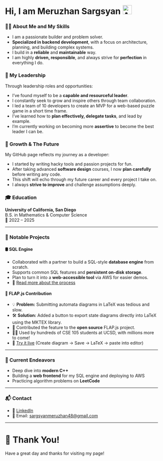 # Hi, I am Meruzhan Sargsyan <img src="https://upload.wikimedia.org/wikipedia/commons/2/2f/Flag_of_Armenia.svg" alt="Armenian flag" width="30" />

### 👨‍💻 About Me and My Skills
- I am a passionate builder and problem solver.
- **Specialized in backend development**, with a focus on architecture, planning, and building complex systems.
- I build in a **reliable** and **maintainable** way.
- I am highly **driven, responsible**, and always strive for **perfection** in everything I do.

### 🤝 My Leadership
Through leadership roles and opportunities:
- I’ve found myself to be a **capable and resourceful leader**.
- I constantly seek to grow and inspire others through team collaboration.
- I led a team of 10 developers to create an MVP for a web-based puzzle game in a short time frame.
- I’ve learned how to **plan effectively, delegate tasks**, and lead by example.
- I’m currently working on becoming more **assertive** to become the best leader I can be.

### 🌱 Growth & The Future
My GitHub page reflects my journey as a developer:
- I started by writing hacky tools and passion projects for fun.
- After taking advanced **software design** courses, I now **plan carefully** before writing any code.
- This shift will echo through my future career and every project I take on.
- I always **strive to improve** and challenge assumptions deeply.

### 🎓 Education
**University of California, San Diego**  
B.S. in Mathematics & Computer Science  
📅 2022 – 2025

---

### 🚀 Notable Projects

#### 🛢️ **SQL Engine**
- Collaborated with a partner to build a SQL-style **database engine** from scratch.
- Supports common SQL features and **persistent on-disk storage**.
- Plan to turn it into a **web-accessible tool** via AWS for easier demos.
- 🔗 [Read more about the process](https://www.linkedin.com/feed/update/urn:li:activity:7337688965468114945/)

#### 🔁 **FLAP.js Contribution**
- 💡 **Problem:** Submitting automata diagrams in LaTeX was tedious and slow.
- 🛠️ **Solution:** Added a button to export state diagrams directly into LaTeX using the MKTEX library.
- 🤝 Contributed the feature to the **open source** FLAP.js project.
- 👨‍🏫 Used by hundreds of CSE 105 students at UCSD, with millions more to come!
- 🔗 [Try it live](https://flapjs.web.app/) (Create diagram → Save → LaTeX → paste into editor)

---

### 🔭 Current Endeavors
- Deep dive into **modern C++**
- Building a **web frontend** for my SQL engine and deploying to AWS
- Practicing algorithm problems on **LeetCode**

---

### 📬 Contact
- 💼 [LinkedIn](https://www.linkedin.com/in/meruzhan-sargsyan-580b182b2)
- 📧 Email: sargsyanmeruzhan48@gmail.com

---

# 🙏 Thank You!  
Have a great day and thanks for visiting my page!


